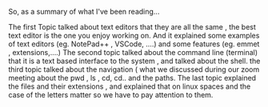 So, as a summary of what I've been reading...

The first Topic talked about text editors that they are all the same , the best text editor is the one you enjoy working on. And it explained some examples of text editors (eg. NotePad++ , VSCode, ....) and some features (eg. emmet , extensions,....)
The second topic talked about the command line (terminal) that it is a text based interface to the system , and talked about the shell.
the third topic talked about the navigation ( what we discussed during our zoom meeting about the pwd , ls , cd, cd..  and the paths.
The last topic explained the files and their extensions  , and explained that on linux  spaces and the case of the letters matter so we have to pay attention to them.